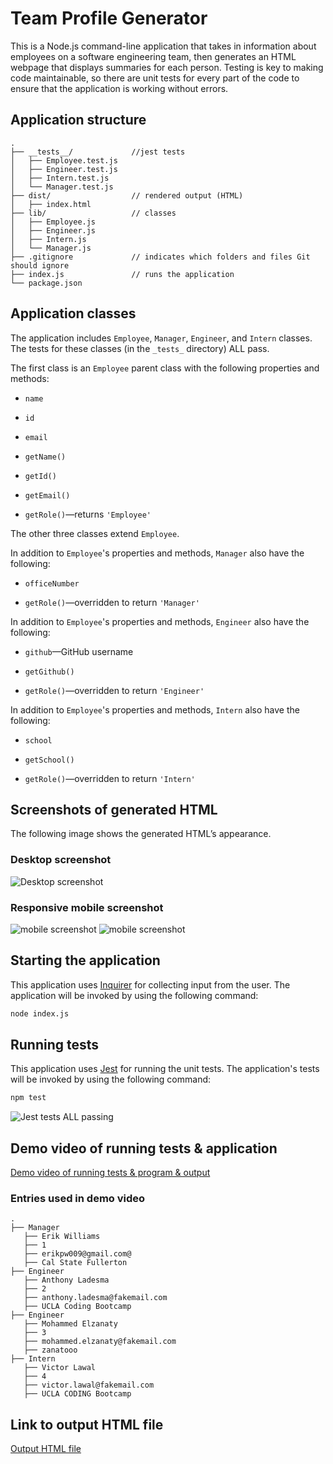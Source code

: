 # Team Profile Generator

This is a Node.js command-line application that takes in information about employees on a software engineering team, then generates an HTML webpage that displays summaries for each person. Testing is key to making code maintainable, so there are unit tests for every part of the code to ensure that the application is working without errors.

## Application structure

```
.
├── __tests__/             //jest tests
│   ├── Employee.test.js
│   ├── Engineer.test.js
│   ├── Intern.test.js
│   └── Manager.test.js
├── dist/                  // rendered output (HTML)
│   ├── index.html
├── lib/                   // classes
│   ├── Employee.js
│   ├── Engineer.js
│   ├── Intern.js
│   └── Manager.js
├── .gitignore             // indicates which folders and files Git should ignore
├── index.js               // runs the application
└── package.json
```

## Application classes

The application includes `Employee`, `Manager`, `Engineer`, and `Intern` classes. The tests for these classes (in the `_tests_` directory) ALL pass.

The first class is an `Employee` parent class with the following properties and methods:

- `name`

- `id`

- `email`

- `getName()`

- `getId()`

- `getEmail()`

- `getRole()`&mdash;returns `'Employee'`

The other three classes extend `Employee`.

In addition to `Employee`'s properties and methods, `Manager` also have the following:

- `officeNumber`

- `getRole()`&mdash;overridden to return `'Manager'`

In addition to `Employee`'s properties and methods, `Engineer` also have the following:

- `github`&mdash;GitHub username

- `getGithub()`

- `getRole()`&mdash;overridden to return `'Engineer'`

In addition to `Employee`'s properties and methods, `Intern` also have the following:

- `school`

- `getSchool()`

- `getRole()`&mdash;overridden to return `'Intern'`

## Screenshots of generated HTML

The following image shows the generated HTML’s appearance.

### Desktop screenshot

![Desktop screenshot](./assets/images/desktop.png)

### Responsive mobile screenshot

![mobile screenshot](./assets/images/phone1.JPG)
![mobile screenshot](./assets/images/phone2.JPG)

## Starting the application

This application uses [Inquirer](https://www.npmjs.com/package/inquirer) for collecting input from the user. The application will be invoked by using the following command:

```bash
node index.js
```

## Running tests

This application uses [Jest](https://www.npmjs.com/package/jest) for running the unit tests. The application's tests will be invoked by using the following command:

```bash
npm test
```

![Jest tests ALL passing](./assets/images/tests.png)

## Demo video of running tests & application

[Demo video of running tests & program & output](https://youtu.be/G0ZToAT8TqA)

### Entries used in demo video

```
.
├── Manager
   ├── Erik Williams
   ├── 1
   ├── erikpw009@gmail.com@
   ├── Cal State Fullerton
├── Engineer
   ├── Anthony Ladesma
   ├── 2
   ├── anthony.ladesma@fakemail.com
   ├── UCLA Coding Bootcamp
├── Engineer
   ├── Mohammed Elzanaty
   ├── 3
   ├── mohammed.elzanaty@fakemail.com
   ├── zanatooo
├── Intern
   ├── Victor Lawal
   ├── 4
   ├── victor.lawal@fakemail.com
   ├── UCLA CODING Bootcamp

```

## Link to output HTML file

[Output HTML file](https://htmlpreview.github.io/?https://github.com/EPW80/Team-Profile-Generator/blob/main/dist/index.html)
